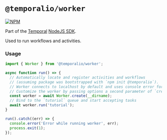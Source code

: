 # `@temporalio/worker`

[![NPM](https://img.shields.io/npm/v/temporalio/worker)](https://www.npmjs.com/package/@temporalio/worker)

Part of the [Temporal](https://temporal.io) [NodeJS SDK](https://www.npmjs.com/package/temporalio).

Used to run workflows and activities.

### Usage

```ts
import { Worker } from '@temporalio/worker';

async function run() => {
  // Automatically locate and register activities and workflows
  // (assuming package was bootstrapped with `npm init @temporalio`).
  // Worker connects to localhost by default and uses console error for logging.
  // Customize the worker by passing options a second parameter of `create()`.
  const worker = await Worker.create(__dirname);
  // Bind to the `tutorial` queue and start accepting tasks
  await worker.run('tutorial');
}

run().catch((err) => {
  console.error('Error while running worker', err);
  process.exit(1);
});
```
